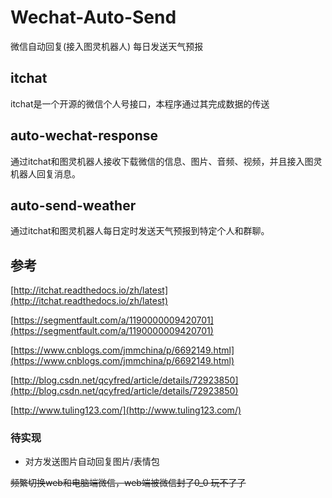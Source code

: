 # Wechat-Auto-Send
微信自动回复(接入图灵机器人)  每日发送天气预报

## itchat
itchat是一个开源的微信个人号接口，本程序通过其完成数据的传送

## auto-wechat-response
通过itchat和图灵机器人接收下载微信的信息、图片、音频、视频，并且接入图灵机器人回复消息。

## auto-send-weather
通过itchat和图灵机器人每日定时发送天气预报到特定个人和群聊。

## 参考
[http://itchat.readthedocs.io/zh/latest](http://itchat.readthedocs.io/zh/latest)

[https://segmentfault.com/a/1190000009420701](https://segmentfault.com/a/1190000009420701)

[https://www.cnblogs.com/jmmchina/p/6692149.html](https://www.cnblogs.com/jmmchina/p/6692149.html)

[http://blog.csdn.net/qcyfred/article/details/72923850](http://blog.csdn.net/qcyfred/article/details/72923850)

[http://www.tuling123.com/](http://www.tuling123.com/)


### 待实现
* 对方发送图片自动回复图片/表情包
 
  
  
~~频繁切换web和电脑端微信，web端被微信封了0_0 玩不了了~~
